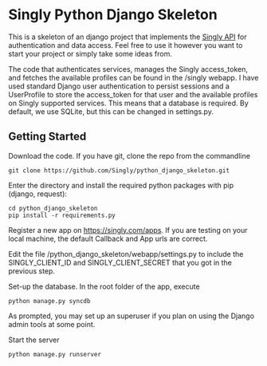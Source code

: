 Singly Python Django Skeleton
=============================
This is a skeleton of an django project that implements the [Singly API](https://singly.com) for authentication and data access. Feel free to use it however you want to start your project or simply take some ideas from.

The code that authenticates services, manages the Singly access_token, and fetches the available profiles can be found in the /singly webapp. I have used standard Django user authentication to persist sessions and a UserProfile to store the access_token for that user and the available profiles on Singly supported services. This means that a database is required. By default, we use SQLite, but this can be changed in settings.py. 


Getting Started
---------------
Download the code. If you have git, clone the repo from the commandline

    git clone https://github.com/Singly/python_django_skeleton.git

Enter the directory and install the required python packages with pip (django, request):

    cd python_django_skeleton
    pip install -r requirements.py

Register a new app on https://singly.com/apps. If you are testing on your local machine, the default Callback and App urls are correct.

Edit the file /python_django_skeleton/webapp/settings.py to include the SINGLY_CLIENT_ID and SINGLY_CLIENT_SECRET that you got in the previous step.

Set-up the database. In the root folder of the app, execute

    python manage.py syncdb

As prompted, you may set up an superuser if you plan on using the Django admin tools at some point.

Start the server

    python manage.py runserver